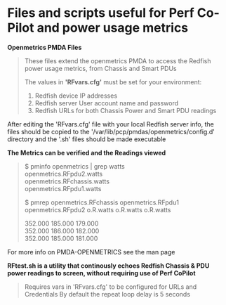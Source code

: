 # Files and scripts useful for Perf Co-Pilot and power usage metrics
 
**Openmetrics PMDA Files**
> These files extend the openmetrics PMDA to access the Redfish power usage
> metrics, from Chassis and Smart PDUs
> 
> The values in **'RFvars.cfg'** must be set for your environment:
> 1) Redfish device IP addresses
> 2) Redfish server User account name and password
> 3) Redfish URLs for both Chassis Power and Smart PDU readings 

After editing the 'RFvars.cfg' file with your local Redfish server info, the  
files should be copied to the '/var/lib/pcp/pmdas/openmetrics/config.d'  
directory and the '.sh' files should be made executable  
>    
**The Metrics can be verified and the Readings viewed**  
> $ pminfo openmetrics | grep watts  
> openmetrics.RFpdu2.watts  
> openmetrics.RFchassis.watts  
> openmetrics.RFpdu1.watts  
>
> $ pmrep openmetrics.RFchassis openmetrics.RFpdu1 openmetrics.RFpdu2
>   o.R.watts  o.R.watts  o.R.watts  
>  
>    352.000    185.000    179.000  
>    352.000    186.000    182.000  
>    352.000    185.000    181.000  

For more info on PMDA-OPENMETRICS see the man page

**RFtest.sh is a utility that continously echoes Redfish Chassis & PDU power readings to screen, without requiring use of Perf CoPilot** 
> Requires vars in 'RFvars.cfg' to be configured for URLs and Credentials
> By default the repeat loop delay is 5 seconds  
